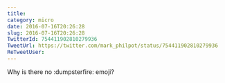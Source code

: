 ```yaml
---
title: 
category: micro
date: 2016-07-16T20:26:28
slug: 2016-07-16T20:26:28
TwitterId: 754411902810279936
TweetUrl: https://twitter.com/mark_philpot/status/754411902810279936
ReTweetUser: 
---
```


Why is there no :dumpsterfire: emoji?